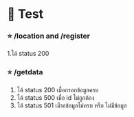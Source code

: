 # 🍁 Test 

### ⭐ /location and /register
1.ได้ status 200


### ⭐ /getdata
1. ได้ status 200 เมื่อกรอกข้อมูลครบ
2. ได้ status 500 เมื่อ id ไม่ถูกต้อง
3. ได้ status 501 เมืาอข้อมูลไม่ครบ หรือ ไม่มีข้อมูล

